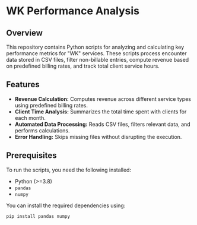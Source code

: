 # WK Performance Analysis

## Overview
This repository contains Python scripts for analyzing and calculating key performance metrics for "WK" services. These scripts process encounter data stored in CSV files, filter non-billable entries, compute revenue based on predefined billing rates, and track total client service hours.

## Features
- **Revenue Calculation:** Computes revenue across different service types using predefined billing rates.
- **Client Time Analysis:** Summarizes the total time spent with clients for each month.
- **Automated Data Processing:** Reads CSV files, filters relevant data, and performs calculations.
- **Error Handling:** Skips missing files without disrupting the execution.

## Prerequisites
To run the scripts, you need the following installed:
- Python (>=3.8)
- `pandas`
- `numpy`

You can install the required dependencies using:

```sh
pip install pandas numpy
